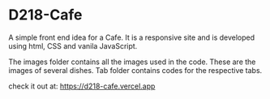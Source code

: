 # D218-Cafe
A simple front end idea for a Cafe. It is a responsive site and is developed using html, CSS and vanila JavaScript.

The images folder contains all the images used in the code. These are the images of several dishes.
Tab folder contains codes for the respective tabs.

check it out at:
https://d218-cafe.vercel.app


